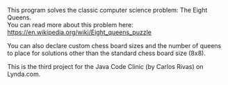  This program solves the classic computer science problem: The Eight Queens.<br>
 You can read more about this problem here: https://en.wikipedia.org/wiki/Eight_queens_puzzle
 
 You can also declare custom chess board sizes and the number of queens to place for solutions other than the standard chess board size (8x8).

 This is the third project for the Java Code Clinic (by Carlos Rivas) on Lynda.com.
